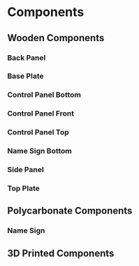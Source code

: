 # Components

## Wooden Components

### Back Panel

### Base Plate

### Control Panel Bottom

### Control Panel Front

### Control Panel Top

### Name Sign Bottom

### Side Panel

### Top Plate

## Polycarbonate Components

### Name Sign

## 3D Printed Components


